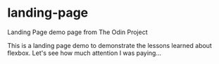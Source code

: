 # landing-page
Landing Page demo page from The Odin Project

This is a landing page demo to demonstrate the lessons learned about flexbox. Let's see how much attention I was paying...